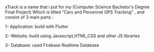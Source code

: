 xTrack is a name that i put for my (Computer Science Bachelor's Degree Final Project)
Which is titled "Cars and Personnel GPS Tracking" , and consist of 3 main parts :


1- Application: build with Flutter

2- Website: build using Javascript,HTML,CSS and other JS libraries 

3- Database: used Firebase Realtime Database

